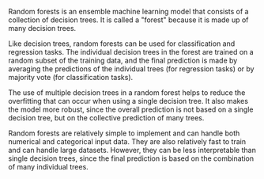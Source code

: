 Random forests is an ensemble machine learning model that consists of a collection of decision trees. It is called a "forest" because it is made up of many decision trees.

Like decision trees, random forests can be used for classification and regression tasks. The individual decision trees in the forest are trained on a random subset of the training data, and the final prediction is made by averaging the predictions of the individual trees (for regression tasks) or by majority vote (for classification tasks).

The use of multiple decision trees in a random forest helps to reduce the overfitting that can occur when using a single decision tree. It also makes the model more robust, since the overall prediction is not based on a single decision tree, but on the collective prediction of many trees.

Random forests are relatively simple to implement and can handle both numerical and categorical input data. They are also relatively fast to train and can handle large datasets. However, they can be less interpretable than single decision trees, since the final prediction is based on the combination of many individual trees.